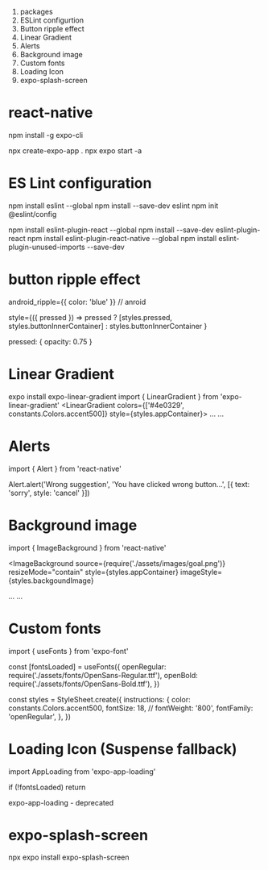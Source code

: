 1. packages
2. ESLint configurtion
3. Button ripple effect
4. Linear Gradient
5. Alerts
6. Background image
7. Custom fonts
8. Loading Icon
9. expo-splash-screen

# react-native
npm install -g expo-cli

npx create-expo-app .
npx expo start -a

ES Lint configuration
=======================
npm install eslint --global
npm install --save-dev eslint
npm init @eslint/config

npm install eslint-plugin-react --global 
npm install --save-dev eslint-plugin-react
npm install eslint-plugin-react-native --global 
npm install eslint-plugin-unused-imports --save-dev


button ripple effect
====================
android_ripple={{ color: 'blue' }} // anroid

style={({ pressed }) => pressed ?
  [styles.pressed, styles.buttonInnerContainer] 
  : styles.buttonInnerContainer
}

pressed: {
  opacity: 0.75
}


Linear Gradient
================
expo install expo-linear-gradient
import { LinearGradient } from 'expo-linear-gradient'
<LinearGradient colors={['#4e0329', constants.Colors.accent500]} style={styles.appContainer}>
  ...
  ...
</LinearGradient>

Alerts
================
import { Alert } from 'react-native'

Alert.alert('Wrong suggestion', 'You have clicked wrong button...', [{ text: 'sorry', style: 'cancel' }])

Background image
==================
import { ImageBackground } from 'react-native'

<ImageBackground
  source={require('./assets/images/goal.png')}
  resizeMode="contain"
  style={styles.appContainer}
  imageStyle={styles.backgoundImage}
>
  ...
  ...
</ImageBackground>


Custom fonts
==============
import { useFonts } from 'expo-font'

  const [fontsLoaded] = useFonts({
    openRegular: require('./assets/fonts/OpenSans-Regular.ttf'),
    openBold: require('./assets/fonts/OpenSans-Bold.ttf'),
  })

  const styles = StyleSheet.create({
    instructions: {
      color: constants.Colors.accent500,
      fontSize: 18,
      // fontWeight: '800',
      fontFamily: 'openRegular',
    },
  })


Loading Icon (Suspense fallback)
=============
import AppLoading from 'expo-app-loading'

if (!fontsLoaded) return <AppLoading />

expo-app-loading - deprecated

expo-splash-screen
====================
npx expo install expo-splash-screen